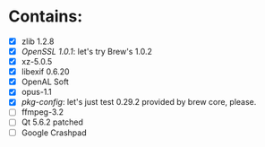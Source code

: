 # Contains:
 - [x] zlib 1.2.8
 - [x] _OpenSSL 1.0.1_: let's try Brew's 1.0.2
 - [x] xz-5.0.5
 - [x] libexif 0.6.20
 - [x] OpenAL Soft
 - [x] opus-1.1
 - [x] _pkg-config_: let's just test 0.29.2 provided by brew core, please.
 - [ ] ffmpeg-3.2
 - [ ] Qt 5.6.2 patched
 - [ ] Google Crashpad
